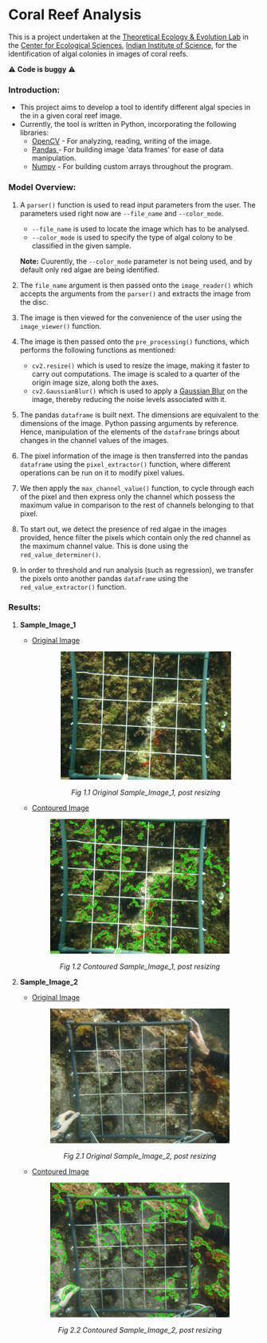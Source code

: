 
# Coral Reef Analysis

This is a project undertaken at the <a href="https://teelabiisc.wordpress.com" title="TEE-Lab, IISc" target="_blank">Theoretical Ecology & Evolution Lab</a> in the <a href="http://ces.iisc.ernet.in" title="CES, IISc" target="_blank">Center for Ecological Sciences</a>, <a href="https://iisc.ac.in" title="IISc, Bengaluru" target="_blank">Indian Institute of Science</a>, for the identification of algal colonies in images of coral reefs.

:warning: <strong>Code is buggy</strong> :warning: 

### Introduction:
- This project aims to develop a tool to identify different algal species in the in a given coral reef image.
- Currently, the tool is written in Python, incorporating the following libraries:
	- <a title="OpenCV" href="https://opencv.org/" target="_blank">OpenCV</a> - For analyzing, reading, writing of the image.
	- <a title="pandas" href="https://pandas.pydata.org/" target="_blank">Pandas </a>- For building image 'data frames' for ease of data manipulation.
	- <a title="numpy" href="http://www.numpy.org/" target="_blank">Numpy</a> - For building custom arrays throughout the program.

### Model Overview:

1. A ```parser()``` function is used to read input parameters from the user. The parameters used right now are ```--file_name``` and ```--color_mode```.
	- ```--file_name``` is used to locate the image which has to be analysed.
	- ```--color_mode``` is used to specify the type of algal colony to be classified in the given sample.

	<strong>Note:</strong> Cuurently, the ```--color_mode``` parameter is not being used, and by default only red algae are being identified. 
2. The ```file_name``` argument is then passed onto the ```image_reader()``` which accepts the arguments from the ```parser()``` and extracts the image from the disc.

3.  The image is then viewed for the convenience of the user using the ```image_viewer()``` function.

4. The image is then passed onto the ```pre_processing()``` functions, which performs the following functions as mentioned:
	- ```cv2.resize()```  which is used to resize the image, making it faster to carry out computations. The image is scaled to a quarter of the origin image size, along both the axes.
	- ```cv2.GaussianBlur()``` which is used to apply a <a href="https://docs.opencv.org/2.4/modules/imgproc/doc/filtering.html?highlight=gaussian%20blur#cv2.GaussianBlur" title="Gaussian Blur" target="_blank">Gaussian Blur</a> on the image, thereby reducing the noise levels associated with it.

5. The pandas ```dataframe``` is built next. The dimensions are equivalent to the dimensions of the image. Python passing arguments by reference. Hence, manipulation of the elements of the ```dataframe``` brings about changes in the channel values of the images.

6. The pixel information of the image is then transferred into the pandas ```dataframe``` using the ```pixel_extractor()``` function, where different operations can be run on it to modify pixel values.

7. We then apply the ```max_channel_value()``` function, to cycle through each of the pixel and then express only the channel which possess the maximum value in comparison to the rest of channels belonging to that pixel.

8. To start out, we detect the presence of red algae in the images provided, hence filter the pixels which contain only the red channel as the maximum channel value. This is done using the ```red_value_determiner()```.

9. In order to threshold and run analysis (such as regression), we transfer the pixels onto another pandas ```dataframe``` using the ```red_value_extractor()``` function.

### Results:
1. <strong>Sample_Image_1</strong>

	- <a title="Original_Image_1" href="https://raw.githubusercontent.com/SarthakJShetty/Algae/master/Data_Logs/Data_Logs_2018-08-01_20_7/Image_Dump/Post_Resizing_Image.png" target="_blank">Original Image<a>
		<p align="center">
		<img src="https://raw.githubusercontent.com/SarthakJShetty/Algae/master/Data_Logs/Data_Logs_2018-08-01_20_7/Image_Dump/Post_Resizing_Image.png" height="75%" width= "75%">
		<figcaption align="center"><em>Fig 1.1 Original Sample_Image_1, post resizing</em></figcaption></p>
	
	- <a title="Contoured_Image_1" href="https://raw.githubusercontent.com/SarthakJShetty/Algae/master/Data_Logs/Data_Logs_2018-08-01_20_7/Image_Dump/Contoured_Image.png" target="_blank">Contoured Image</a>
	<p align="center">
		<img src="https://raw.githubusercontent.com/SarthakJShetty/Algae/master/Data_Logs/Data_Logs_2018-08-01_20_7/Image_Dump/Contoured_Image.png" height="75%" width= "75%">
		<figcaption align="center"><em>Fig 1.2 Contoured Sample_Image_1, post resizing</em></figcaption></p>
	
2. <strong>Sample_Image_2</strong>

	- <a title="Original_Image_2" href="https://raw.githubusercontent.com/SarthakJShetty/Algae/master/Data_Logs/Data_Logs_2018-08-02_16_4/Image_Dump/Post_Resizing_Image.png" target="_blank">Original Image<a>
	<p align="center">
		<img src="https://raw.githubusercontent.com/SarthakJShetty/Algae/master/Data_Logs/Data_Logs_2018-08-02_16_4/Image_Dump/Post_Resizing_Image.png" height="75%" width= "75%">
		<figcaption align="center"><em>Fig 2.1 Original Sample_Image_2, post resizing</em></figcaption>
	</p>

	- <a title="Contoured_Image_2" href="https://raw.githubusercontent.com/SarthakJShetty/Algae/master/Data_Logs/Data_Logs_2018-08-02_16_4/Image_Dump/Contoured_Image.png" target="_blank">Contoured Image</a>
	<p align="center">
		<img src="https://raw.githubusercontent.com/SarthakJShetty/Algae/master/Data_Logs/Data_Logs_2018-08-02_16_4/Image_Dump/Contoured_Image.png" height="75%" width= "75%">
		<figcaption align="center"><em>Fig 2.2 Contoured Sample_Image_2, post resizing</em></figcaption>
	</p>